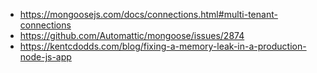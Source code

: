 - https://mongoosejs.com/docs/connections.html#multi-tenant-connections
- https://github.com/Automattic/mongoose/issues/2874
- https://kentcdodds.com/blog/fixing-a-memory-leak-in-a-production-node-js-app
